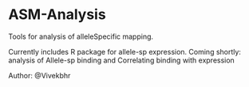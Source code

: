 # ASM-Analysis
Tools for analysis of alleleSpecific mapping.

Currently includes R package for allele-sp expression.
Coming shortly: analysis of Allele-sp binding and Correlating binding with expression

Author: @Vivekbhr
